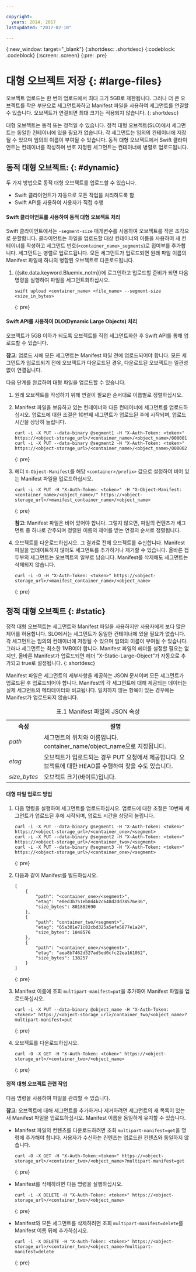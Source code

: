 ```yaml
---

copyright:
  years: 2014, 2017
lastupdated: "2017-02-10"

---
```

{:new_window: target="_blank"}
{:shortdesc: .shortdesc}
{:codeblock: .codeblock}
{:screen: .screen}
{:pre: .pre}


# 대형 오브젝트 저장 {: #large-files}

오브젝트 업로드는 한 번의 업로드에서 최대 크기 5GB로 제한됩니다. 그러나 더 큰 오브젝트를 작은 부분으로 세그먼트화하고 Manifest 파일을 사용하여 세그먼트를 연결할 수 있습니다. 오브젝트가 연결되면 최대 크기는 적용되지 않습니다.
{: shortdesc}

대형 오브젝트는 동적 또는 정적일 수 있습니다. 정적 대형 오브젝트(SLO)에서 세그먼트는 동일한 컨테이너에 있을 필요가 없습니다. 각 세그먼트는 임의의 컨테이너에 저장될 수 있으며 임의의 이름이 부여될 수 있습니다. 동적 대형 오브젝트에서 Swift 클라이언트는 컨테이너를 작성하며 번호 지정된 세그먼트는 컨테이너에 병렬로 업로드됩니다. 


## 동적 대형 오브젝트: {: #dynamic}

두 가지 방법으로 동적 대형 오브젝트를 업로드할 수 있습니다. 
  * Swift 클라이언트가 자동으로 모든 작업을 처리하도록 함
  * Swift API를 사용하여 사용자가 직접 수행

#### Swift 클라이언트를 사용하여 동적 대형 오브젝트 처리

Swift 클라이언트에서는 `-segment-size` 매개변수를 사용하여 오브젝트를 작은 조각으로 분할합니다. 클라이언트는 파일을 업로드할 대상 컨테이너의 이름을 사용하여 새 컨테이너를 작성하고 세그먼트 번호(`<container_name>_segments`)로 접미부를 추가합니다. 세그먼트는 병렬로 업로드됩니다. 모든 세그먼트가 업로드되면 원래 파일 이름의 Manifest 파일에 하나의 병합된 오브젝트로 다운로드됩니다. 

1. {{site.data.keyword.Bluemix_notm}}에 로그인하고 업로드할 준비가 되면 다음 명령을 실행하여 파일을 세그먼트화하십시오. 
    ```
    swift upload <container_name> <file_name> --segment-size <size_in_bytes>
    ```
    {: pre}

#### Swift API를 사용하여 DLO(Dynamic Large Objects) 처리

오브젝트가 5GB 이하가 되도록 오브젝트를 직접 세그먼트화한 후 Swift API를 통해 업로드할 수 있습니다. 

**참고**: 업로드 시에 모든 세그먼트는 Manifest 파일 전에 업로드되어야 합니다. 모든 세그먼트가 업로드되기 전에 오브젝트가 다운로드된 경우, 다운로드된 오브젝트는 일관성 없이 연결됩니다. 

다음 단계를 완료하여 대형 파일을 업로드할 수 있습니다. 

1. 원래 오브젝트를 작성하기 위해 연결이 필요한 순서대로 이름별로 정렬하십시오. 
2. Manifest 파일을 보유하고 있는 컨테이너와 다른 컨테이너에 세그먼트를 업로드하십시오. 업로드에 대한 조절은 10번째 세그먼트가 업로드된 후에 시작되며, 업로드 시간을 상당히 늘립니다.   

    ```
    curl -i -X PUT --data-binary @segment1 -H "X-Auth-Token: <token>" https://<object-storage_url>/<container_name>/<object_name>/000001
    curl -i -X PUT --data-binary @segment2 -H "X-Auth-Token: <token>" https://<object-storage_url>/<container_name>/<object_name>/000002
    ```
    {: pre}

3. 헤더 `X-Object-Manifest`를 해당 `<container>/prefix>` 값으로 설정하여 비어 있는 Manifest 파일을 업로드하십시오. 

    ```
    curl -i -X PUT -H "X-Auth-Token: <token>" -H "X-Object-Manifest: <container_name>/<object_name>/" https://<object-storage_url>/<manifest_container_name>/<object_name>
    ```
    {: pre}

    **참고**: Manifest 파일은 비어 있어야 합니다. 그렇지 않으면, 파일의 컨텐츠가 세그먼트 중 하나로 간주되며 정렬된 이름의 제어를 받는 연결의 순서로 정렬됩니다.
4. 오브젝트를 다운로드하십시오. 그 결과로 전체 오브젝트를 수신합니다. Manifest 파일을 업데이트하지 않아도 세그먼트를 추가하거나 제거할 수 있습니다. 올바른 접두부의 세그먼트는 오브젝트의 일부로 남습니다. Manifest를 삭제해도 세그먼트는 삭제되지 않습니다. 

    ```
    curl -i -O -H "X-Auth-Token: <token>" https://<object-storage_url>/<manifest_container_name>/<object_name>
    ```
    {: pre}


## 정적 대형 오브젝트 {: #static}

정적 대형 오브젝트는 세그먼트와 Manifest 파일을 사용하지만 사용자에게 보다 많은 제어를 허용합니다. SLO에서는 세그먼트가 동일한 컨테이너에 있을 필요가 없습니다. 각 세그먼트는 임의의 컨테이너에 저장될 수 있으며 임의의 이름이 부여될 수 있습니다. 그러나 세그먼트는 최소한 1MB여야 합니다. Manifest 파일의 헤더를 설정할 필요는 없지만, 올바른 Manifest가 업로드되면 헤더 “X-Static-Large-Object”가 자동으로 추가되고 true로 설정됩니다.
{: shortdesc}

Manifest 파일은 세그먼트의 세부사항을 제공하는 JSON 문서이며 모든 세그먼트가 업로드된 후 업로드되어야 합니다. Manifest의 각 세그먼트에 대해 제공되는 데이터는 실제 세그먼트의 메타데이터와 비교됩니다. 일치하지 않는 항목이 있는 경우에는 Manifest가 업로드되지 않습니다. 

<table>
<caption> 표.1 Manifest 파일의 JSON 속성 </caption>
  <tr>
    <th> 속성 </th>
    <th> 설명 </th>
  </tr>
  <tr>
    <td> <i> path </i> </td>
    <td> 세그먼트의 위치와 이름입니다. container_name/object_name으로 지정됩니다. </td>
  </tr>
  <tr>
    <td> <i> etag </i> </td>
    <td> 오브젝트가 업로드되는 경우 PUT 요청에서 제공합니다. 오브젝트에 대한 HEAD를 수행하여 찾을 수도 있습니다. </td>
  </tr>
  <tr>
    <td> <i> size_bytes </i> </td>
    <td> 오브젝트 크기(바이트)입니다. </td>
  </tr>
</table>



#### 대형 파일 업로드 방법

1. 다음 명령을 실행하여 세그먼트를 업로드하십시오. 업로드에 대한 조절은 10번째 세그먼트가 업로드된 후에 시작되며, 업로드 시간을 상당히 늘립니다.   

    ```
    curl -i -X PUT --data-binary @segment1 -H "X-Auth-Token: <token>" https://<object-storage_url>/<container_one>/<segment>
    curl -i -X PUT --data-binary @segment2 -H "X-Auth-Token: <token>" https://<object-storage_url>/<container_two>/<segment>
    curl -i -X PUT --data-binary @segment3 -H "X-Auth-Token: <token>" https://<object-storage_url>/<container_one>/<segment>
    ```
    {: pre}

2. 다음과 같이 Manifest를 빌드하십시오. 

    ```
    [
        {
            "path": "<container_one>/<segment>",
            "etag": "e0ed3b751eb8d4b2c648d2dd78576e36",
            "size_bytes": 801882690
        },
        {
            "path": "container_two/<segment>",
            "etag": "65a301e71c82cbd325a5efe5877e1a24",
            "size_bytes": 1048576
        },
        {
            "path": "<container_one>/<segment>",
            "etag": "aea8b7462d527ad5ed0cfc22ea161062",
            "size_bytes": 138257
        }
    ]
    ```
    {: pre}

3. Manifest 이름에 조회 `multipart-manifest=put`을 추가하여 Manifest 파일을 업로드하십시오. 

    ```
    curl -i -X PUT --data-binary @object_name -H "X-Auth-Token: <token>" https://<object-storage_url>/container_two/<object_name>?multipart-manifest=put
    ```
    {: pre}

4. 오브젝트를 다운로드하십시오. 

    ```
    curl -O -X GET -H "X-Auth-Token: <token>" https://<object-storage_url>/<container_two>/<object_name>
    ```
    {: pre}


#### 정적 대형 오브젝트 관련 작업 

다음 명령을 사용하여 파일을 관리할 수 있습니다. 

**참고**: 오브젝트에 대해 세그먼트를 추가하거나 제거하려면 세그먼트의 새 목록이 있는 새 Manifest 파일을 업로드하십시오. Manifest 이름을 동일하게 유지할 수 있습니다. 

* Manifest 파일의 컨텐츠를 다운로드하려면 조회 `multipart-manifest=get`을 명령에 추가해야 합니다. 사용자가 수신하는 컨텐츠는 업로드한 컨텐츠와 동일하지 않습니다. 

    ```
    curl -O -X GET -H "X-Auth-Token:<token>" https://<object-storage_url>/<container_two>/<object_name>?multipart-manifest=get
    ```
    {: pre}

* Manifest를 삭제하려면 다음 명령을 실행하십시오. 

    ```
    curl -i -X DELETE -H "X-Auth-Token: <token>" https://<object-storage_url>/<container_two>/<object_name>
    ```
    {: pre}

* Manifest와 모든 세그먼트를 삭제하려면 조회 `multipart-manifest=delete`를 Manifest 이름 뒤에 추가하십시오. 

    ```
    curl -i -X DELETE -H "X-Auth-Token: <token>" https://<object-storage_url>/<container_two>/<object_name>?multipart-manifest=delete
    ```
    {: pre}

